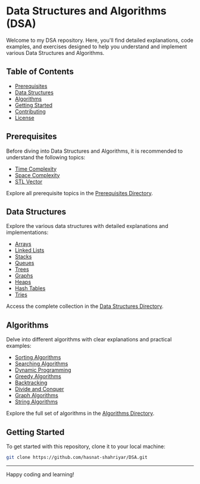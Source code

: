 # Data Structures and Algorithms (DSA)

Welcome to my DSA repository. Here, you'll find detailed explanations, code examples, and exercises designed to help you understand and implement various Data Structures and Algorithms.

## Table of Contents

- [Prerequisites](#prerequisites)
- [Data Structures](#data-structures)
- [Algorithms](#algorithms)
- [Getting Started](#getting-started)
- [Contributing](#contributing)
- [License](#license)

## Prerequisites

Before diving into Data Structures and Algorithms, it is recommended to understand the following topics:

- [Time Complexity](https://github.com/hasnat-shahriyar/DSA/tree/main/Prerequisites/TimeComplexity)
- [Space Complexity](Prerequisites/SpaceComplexity)
- [STL Vector](Prerequisites/STLVector)

Explore all prerequisite topics in the [Prerequisites Directory](https://github.com/hasnat-shahriyar/DSA/tree/main/Prerequisites).

## Data Structures

Explore the various data structures with detailed explanations and implementations:

- [Arrays](DataStructures/Arrays)
- [Linked Lists](DataStructures/LinkedLists)
- [Stacks](DataStructures/Stacks)
- [Queues](DataStructures/Queues)
- [Trees](DataStructures/Trees)
- [Graphs](DataStructures/Graphs)
- [Heaps](DataStructures/Heaps)
- [Hash Tables](DataStructures/HashTables)
- [Tries](DataStructures/Tries)

Access the complete collection in the [Data Structures Directory](DataStructures/).

## Algorithms

Delve into different algorithms with clear explanations and practical examples:

- [Sorting Algorithms](Algorithms/Sorting)
- [Searching Algorithms](Algorithms/Searching)
- [Dynamic Programming](Algorithms/DynamicProgramming)
- [Greedy Algorithms](Algorithms/Greedy)
- [Backtracking](Algorithms/Backtracking)
- [Divide and Conquer](Algorithms/DivideAndConquer)
- [Graph Algorithms](Algorithms/GraphAlgorithms)
- [String Algorithms](Algorithms/StringAlgorithms)

Explore the full set of algorithms in the [Algorithms Directory](Algorithms/).

## Getting Started

To get started with this repository, clone it to your local machine:

```bash
git clone https://github.com/hasnat-shahriyar/DSA.git
```

---

Happy coding and learning!
